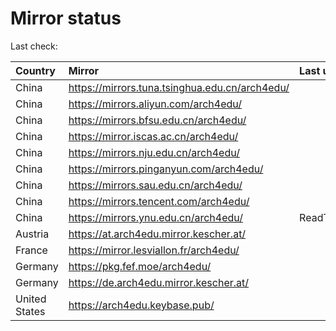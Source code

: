 <script src="./time.js"></script>
# Mirror status
Last check: <script type="text/javascript">localize(1667431644.159059);</script>

|Country|Mirror|Last update|
|:------|:-----|:----------|
|China|https://mirrors.tuna.tsinghua.edu.cn/arch4edu/|<script type="text/javascript">localize(1667414712);</script>|
|China|https://mirrors.aliyun.com/arch4edu/|<script type="text/javascript">localize(1667371788);</script>|
|China|https://mirrors.bfsu.edu.cn/arch4edu/|<script type="text/javascript">localize(1667414712);</script>|
|China|https://mirror.iscas.ac.cn/arch4edu/|<script type="text/javascript">localize(1667371788);</script>|
|China|https://mirrors.nju.edu.cn/arch4edu/|<script type="text/javascript">localize(1667371788);</script>|
|China|https://mirrors.pinganyun.com/arch4edu/|<script type="text/javascript">localize(1667414712);</script>|
|China|https://mirrors.sau.edu.cn/arch4edu/|<script type="text/javascript">localize(1650446957);</script>|
|China|https://mirrors.tencent.com/arch4edu/|<script type="text/javascript">localize(1667371788);</script>|
|China|https://mirrors.ynu.edu.cn/arch4edu/|ReadTimeout|
|Austria|https://at.arch4edu.mirror.kescher.at/|<script type="text/javascript">localize(1667414712);</script>|
|France|https://mirror.lesviallon.fr/arch4edu/|<script type="text/javascript">localize(1667371788);</script>|
|Germany|https://pkg.fef.moe/arch4edu/|<script type="text/javascript">localize(1667414712);</script>|
|Germany|https://de.arch4edu.mirror.kescher.at/|<script type="text/javascript">localize(1667414712);</script>|
|United States|https://arch4edu.keybase.pub/|<script type="text/javascript">localize(1667371788);</script>|

<script src="./tablefilter/tablefilter.js"></script>
<script src="./table.js"></script>